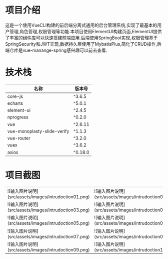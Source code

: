 # 项目介绍
这是一个使用VueCLI构建的前后端分离式通用的后台管理系统,实现了最基本的用户管理,角色管理,权限管理等功能.本项目使用ElementUI构建页面,ElementUI提供了丰富的组件库可以快速搭建前端应用.后端使用SpringBoot实现,权限管理基于SpringSecurity和JWT实现,数据持久层使用了MybatisPlus,简化了CRUD操作,后端仓库是vue-manange-spring感兴趣可以前去查看.

# 技术栈
| 名称                         | 版本号  |
|-----------------------------|---------|
| core-js                     | ^3.6.5  |
| echarts                     | ^5.0.1  |
| element-ui                  | ^2.4.5  |
| nprogress                   | ^0.2.0  |
| vue                         | ^2.6.11 |
| vue-monoplasty-slide-verify | ^1.1.3  |
| vue-router                  | ^3.2.0  |
| vuex                        | ^3.6.2  |
| axios                       | ^0.18.0 |

# 项目截图
<table>
  <tr>
    <td>![输入图片说明](src/assets/images/intrudoction01.png)</td>
    <td>![输入图片说明](src/assets/images/intrudoction02.png)</td>
  </tr>
  <tr>
    <td>![输入图片说明](src/assets/images/intrudoction03.png)</td>
    <td>![输入图片说明](src/assets/images/intrudoction04.png)</td>
  </tr>
  <tr>
    <td>![输入图片说明](src/assets/images/intrudoction05.png)</td>
    <td>![输入图片说明](src/assets/images/intrudoction06.png)</td>
  </tr>
  <tr>
    <td>![输入图片说明](src/assets/images/intrudoction07.png)</td>
    <td>![输入图片说明](src/assets/images/intrudoction08.png)</td>
  </tr>
  <tr>
    <td>![输入图片说明](src/assets/images/intrudoction09.png)</td>
    <td>![输入图片说明](src/assets/images/intrudoction10.png)</td>
  </tr>
</table>





